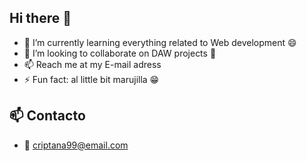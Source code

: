 ## Hi there 👋


- 🌱 I’m currently learning everything related to Web development 😄
- 👯 I’m looking to collaborate on DAW projects 🤝
- 📫 Reach me at my E-mail adress
- ⚡ Fun fact: al little bit marujilla 😁

## 📫 Contacto

- 📧 [criptana99@email.com](mailto:criptana99@email.com)


<!--
**laMariCrip/laMariCrip** is a ✨ _special_ ✨ repository because its `README.md` (this file) appears on your GitHub profile.

Here are some ideas to get you started:

- 🔭 I’m currently working on ...
- 🌱 I’m currently learning ...
- 👯 I’m looking to collaborate on ...
- 🤔 I’m looking for help with ...
- 💬 Ask me about ...
- 📫 How to reach me: ...
- 😄 Pronouns: ...
- ⚡ Fun fact: ...
-->

